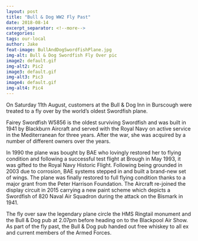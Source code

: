 ```yaml
---  
layout: post  
title: "Bull & Dog WW2 Fly Past"  
date: 2018-08-14 
excerpt_separator: <!--more-->  
categories:  
tags: our-local  
author: Jake    
feat-image: BullAndDogSwordfishPlane.jpg  
img-alt: Bull & Dog Swordfish Fly Over pic  
image2: default.gif  
img-alt2: Pic2  
image3: default.gif  
img-alt3: Pic3  
image4: default.gif  
img-alt4: Pic4  
---  
```

On Saturday 11th August, customers at the Bull & Dog Inn in Burscough were treated to a fly over by the world’s oldest Swordfish plane.

Fairey Swordfish W5856 is the oldest surviving Swordfish and was built in 1941 by Blackburn Aircraft and served with the Royal Navy on active service in the Mediterranean for three years. After the war, she was acquired by a number of different owners over the years. 

In 1990 the plane was bought by BAE who lovingly restored her to flying condition and following a successful test flight at Brough in May 1993, it was gifted to the Royal Navy Historic Flight. Following being grounded in 2003 due to corrosion, BAE systems stepped in and built a brand-new set of wings.
The plane was finally restored to full flying condition thanks to a major grant from the Peter Harrison Foundation. The Aircraft re-joined the display circuit in 2015 carrying a new paint scheme which depicts a Swordfish of 820 Naval Air Squadron during the attack on the Bismark in 1941.

The fly over saw the legendary plane circle the HMS Ringtail monument and the Bull & Dog pub at 2.07pm before heading on to the Blackpool Air Show.
As part of the fly past, the Bull & Dog pub handed out free whiskey to all ex and current members of the Armed Forces.